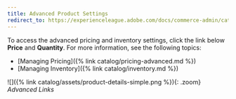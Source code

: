 ```yaml
---
title: Advanced Product Settings
redirect_to: https://experienceleague.adobe.com/docs/commerce-admin/catalog/products/product-create.html#advanced-pricing-and-inventory
---
```


To access the advanced pricing and inventory settings, click the link below **Price** and **Quantity**. For more information, see the following topics:

- [Managing Pricing]({% link catalog/pricing-advanced.md %})
- [Managing Inventory]({% link catalog/inventory.md %})

![]({% link catalog/assets/product-details-simple.png %}){: .zoom}
_Advanced Links_
